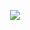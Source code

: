 <p align="center">
    <img src="![1989](https://github.com/SaruGGS/SaruGGS/assets/93264560/b63ccb6a-e4a5-4326-8449-8999492b6bf5)
"
p>


